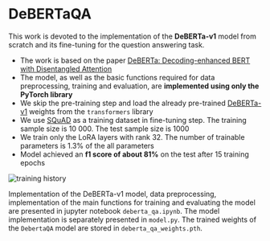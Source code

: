 # DeBERTaQA

This work is devoted to the implementation of the **DeBERTa-v1** model from scratch and its fine-tuning for the question answering task.
- The work is based on the paper [DeBERTa: Decoding-enhanced BERT with Disentangled Attention](https://arxiv.org/abs/2006.03654)
- The model, as well as the basic functions required for data preprocessing, training and evaluation, are **implemented using only the PyTorch library**
- We skip the pre-training step and load the already pre-trained [DeBERTa-v1](https://huggingface.co/microsoft/deberta-base) weights from the ```transformers``` library
- We use [SQuAD](https://rajpurkar.github.io/SQuAD-explorer/) as a training dataset in fine-tuning step. The training sample size is 10 000. The test sample size is 1000
- We train only the LoRA layers with rank 32. The number of trainable parameters is 1.3% of the all parameters
- Model achieved an **f1 score of about 81%** on the test after 15 training epochs

![training history](https://github.com/user-attachments/assets/fe94fb6f-df50-4c19-8397-532eca63ea22)

Implementation of the DeBERTa-v1 model, data preprocessing, implementation of the main functions for training and evaluating the model are presented in 
jupyter notebook ```deberta_qa.ipynb```. The model implementation is separately presented in ```model.py```. 
The trained weights of the ```DebertaQA``` model are stored in ```deberta_qa_weights.pth```.
